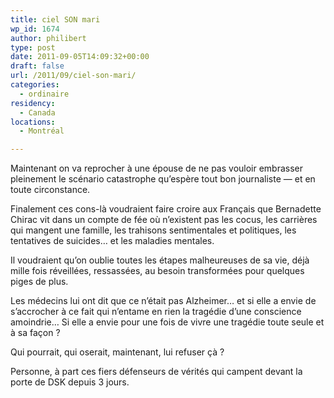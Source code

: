 ```yaml
---
title: ciel SON mari
wp_id: 1674
author: philibert
type: post
date: 2011-09-05T14:09:32+00:00
draft: false
url: /2011/09/ciel-son-mari/
categories:
  - ordinaire
residency:
  - Canada
locations:
  - Montréal

---
```

Maintenant on va reprocher à une épouse de ne pas vouloir embrasser pleinement le scénario catastrophe qu&rsquo;espère tout bon journaliste &mdash; et en toute circonstance.

Finalement ces cons-là voudraient faire croire aux Français que Bernadette Chirac vit dans un compte de fée où n&rsquo;existent pas les cocus, les carrières qui mangent une famille, les trahisons sentimentales et politiques, les tentatives de suicides&hellip;&nbsp;et les maladies mentales.

Il voudraient qu&rsquo;on oublie toutes les étapes malheureuses de sa vie, déjà mille fois réveillées, ressassées, au besoin transformées pour quelques piges de plus.

Les médecins lui ont dit que ce n&rsquo;était pas Alzheimer&hellip; et si elle a envie de s&rsquo;accrocher à ce fait qui n&rsquo;entame en rien la tragédie d&rsquo;une conscience amoindrie&hellip; Si elle a envie pour une fois de vivre une tragédie toute seule et à sa façon ?

Qui pourrait, qui oserait, maintenant, lui refuser çà&nbsp;? 

Personne, à part ces fiers défenseurs de vérités qui campent devant la porte de DSK depuis 3 jours.